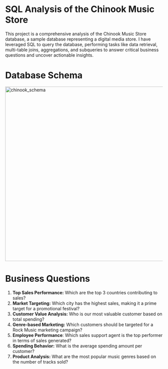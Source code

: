 # SQL Analysis of the Chinook Music Store
This project is a comprehensive analysis of the Chinook Music Store database, a sample database representing a digital media store. 
I have leveraged SQL to query the database, performing tasks like data retrieval, 
multi-table joins, aggregations, and subqueries to answer critical business questions and uncover actionable insights.

# Database Schema

<img width="690" height="557" alt="chinook_schema" src="https://github.com/user-attachments/assets/c3f4638c-c8ab-4cf4-8b12-1c01a9e5801b" />

# Business Questions

1. **Top Sales Performance:** Which are the top 3 countries contributing to sales? 
3. **Market Targeting:** Which city has the highest sales, making it a prime target for a promotional festival?
5. **Customer Value Analysis:** Who is our most valuable customer based on total spending? 
7. **Genre-based Marketing:** Which customers should be targeted for a Rock Music marketing campaign?
8. **Employee Performance**: Which sales support agent is the top performer in terms of sales generated? 
10. **Spending Behavior:** What is the average spending amount per customer?
11. **Product Analysis:** What are the most popular music genres based on the number of tracks sold? 
